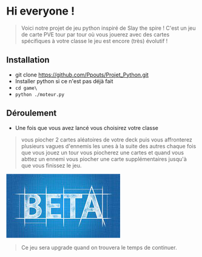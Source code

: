 # Hi everyone !

> Voici notre projet de jeu python inspiré de Slay the spire !
C'est un jeu de carte PVE tour par tour où vous jouerez avec des cartes spécifiques à votre classe le jeu est encore (très) évolutif !

## Installation

- git clone https://github.com/Ppouts/Projet_Python.git
- Installer python si ce n'est pas déjà fait
- `cd game\`
- `python ./moteur.py`

## Déroulement

- Une fois que vous avez lancé vous choisirez votre classe 
> vous piocher 2 cartes aléatoires de votre deck puis vous affronterez plusieurs vagues d'ennemis les unes à la suite des autres chaque fois que vous jouez un tour vous piocherez une cartes et quand vous abttez un ennemi vous piocher une carte supplémentaires jusqu'à que vous finissez le jeu.

![](/img/beta.jpg)

> Ce jeu sera upgrade quand on trouvera le temps de continuer.

